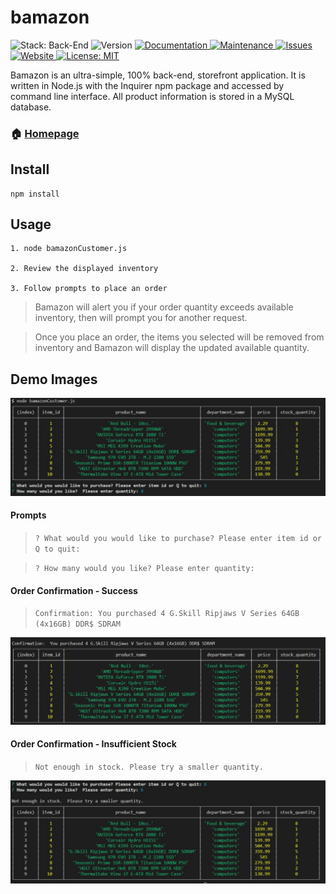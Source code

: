 # bamazon

<p>
    <img alt="Stack: Back-End" src="https://img.shields.io/static/v1?label=stack&message=back-end&color=important&style=flat-square" />
    <img alt="Version" src="https://img.shields.io/badge/version-1.2.7-blue.svg?cacheSeconds=2592000&style=flat-square" />
    <a href="https://github.com/sandtr0ut/bamazon#readme">
    <img alt="Documentation" src="https://img.shields.io/badge/documentation-yes-brightgreen?style=flat-square" target="_blank" />
    </a>
    <a href="https://github.com/sandtr0ut/bamazon/graphs/commit-activity">
    <img alt="Maintenance" src="https://img.shields.io/badge/Maintained%3F-yes-blueviolet?style=flat-square" target="_blank" />
    </a>
    <a href="https://github.com/sandtr0ut/bamazon/issues">
    <img alt="Issues" src="https://img.shields.io/github/issues/sandtr0ut/crystals-collector?style=flat-square" target="_blank" />
    </a>
    <a href="https://github.com/sandtr0ut/bamazon/blob/master/README.md">
    <img alt="Website" src="https://img.shields.io/badge/Website%3F-n/a-inactive?style=flat-square" target="_blank">
    </a>
    <a href="https://github.com/sandtr0ut/bamazon/blob/master/LICENSE">
    <img alt="License: MIT" src="https://img.shields.io/badge/License-MIT-yellow?style=flat-square" target="_blank" />
  </a>
</p>

Bamazon is an ultra-simple, 100% back-end, storefront application. It is written in Node.js with the Inquirer npm package and accessed by command line interface. All product information is stored in a MySQL database.

### 🏠 [Homepage](https://github.com/sandtr0ut/burger#readme)

## Install

```
npm install
```

## Usage

```
1. node bamazonCustomer.js

2. Review the displayed inventory

3. Follow prompts to place an order
```

> Bamazon will alert you if your order quantity exceeds available inventory, then will prompt you for another request.

> Once you place an order, the items you selected will be removed from inventory and Bamazon will display the updated available quantity.

## Demo Images

![initialDisplay](assets/images/initialDisplay.jpg)

#### Prompts

> `? What would you would like to purchase? Please enter item id or Q to quit:`

> `? How many would you like? Please enter quantity:`

#### Order Confirmation - Success

> `Confirmation: You purchased 4 G.Skill Ripjaws V Series 64GB (4x16GB) DDR$ SDRAM`

![display2](assets/images/display2.jpg)

#### Order Confirmation - Insufficient Stock

> `Not enough in stock. Please try a smaller quantity.`

![display3](assets/images/display3.jpg)
